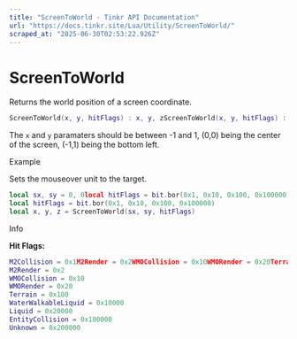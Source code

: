 ```yaml
---
title: "ScreenToWorld - Tinkr API Documentation"
url: "https://docs.tinkr.site/Lua/Utility/ScreenToWorld/"
scraped_at: "2025-06-30T02:53:22.926Z"
---
```


# ScreenToWorld

Returns the world position of a screen coordinate.

```lua
ScreenToWorld(x, y, hitFlags) : x, y, zScreenToWorld(x, y, hitFlags) : x, y, z
```

The `x` and `y` paramaters should be between -1 and 1, (0,0) being the center of the screen, (-1,1) being the bottom left.

Example

Sets the mouseover unit to the target.

```lua
local sx, sy = 0, 0local hitFlags = bit.bor(0x1, 0x10, 0x100, 0x100000)local x, y, z = ScreenToWorld(sx, sy, hitFlags)local sx, sy = 0, 0
local hitFlags = bit.bor(0x1, 0x10, 0x100, 0x100000)
local x, y, z = ScreenToWorld(sx, sy, hitFlags)
```

Info

**Hit Flags:**

```lua
M2Collision = 0x1M2Render = 0x2WMOCollision = 0x10WMORender = 0x20Terrain = 0x100WaterWalkableLiquid = 0x10000Liquid = 0x20000EntityCollision = 0x100000Unknown = 0x200000M2Collision = 0x1
M2Render = 0x2
WMOCollision = 0x10
WMORender = 0x20
Terrain = 0x100
WaterWalkableLiquid = 0x10000
Liquid = 0x20000
EntityCollision = 0x100000
Unknown = 0x200000
```